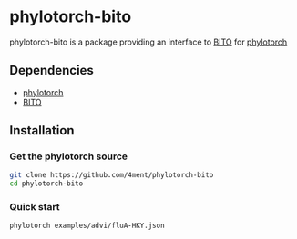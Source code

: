 # phylotorch-bito

phylotorch-bito is a package providing an interface to [BITO] for [phylotorch]

## Dependencies
 - [phylotorch]
 - [BITO]

## Installation

### Get the phylotorch source
```bash
git clone https://github.com/4ment/phylotorch-bito
cd phylotorch-bito
```

### Quick start
```bash
phylotorch examples/advi/fluA-HKY.json
```

[phylotorch]: https://github.com/4ment/phylotorch
[BITO]: https://github.com/phylovi/bito